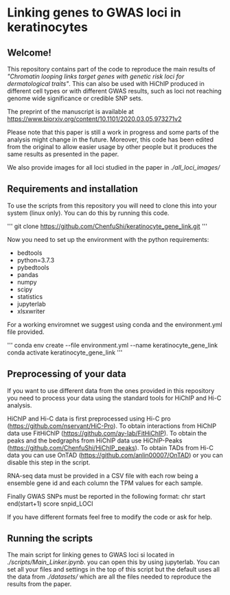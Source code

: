 # Linking genes to GWAS loci in keratinocytes

## Welcome!
This repository contains part of the code to reproduce the main results of *"Chromatin looping links target genes with genetic risk loci for dermatological traits"*.
This can also be used with HiChIP produced in different cell types or with different GWAS results, such as loci not reaching genome wide significance or credible SNP sets.

The preprint of the manuscript is available at https://www.biorxiv.org/content/10.1101/2020.03.05.973271v2

Please note that this paper is still a work in progress and some parts of the analysis might change in the future.
Moreover, this code has been edited from the original to allow easier usage by other people but it produces the same results as presented in the paper.

We also provide images for all loci studied in the paper in *./all_loci_images/*

## Requirements and installation

To use the scripts from this repository you will need to clone this into your system (linux only). You can do this by running this code.

'''
git clone https://github.com/ChenfuShi/keratinocyte_gene_link.git
'''

Now you need to set up the environment with the python requirements:
- bedtools
- python=3.7.3
- pybedtools
- pandas
- numpy
- scipy
- statistics
- jupyterlab
- xlsxwriter

For a working enviromnet we suggest using conda and the environment.yml file provided.

'''
conda env create --file environment.yml --name keratinocyte_gene_link
conda activate keratinocyte_gene_link
'''

## Preprocessing of your data

If you want to use different data from the ones provided in this repository you need to process your data using the standard tools for HiChIP and Hi-C analysis.

HiChIP and Hi-C data is first preprocessed using Hi-C pro (https://github.com/nservant/HiC-Pro).
To obtain interactions from HiChIP data use FitHiChIP (https://github.com/ay-lab/FitHiChIP).
To obtain the peaks and the bedgraphs from HiChIP data use HiChIP-Peaks (https://github.com/ChenfuShi/HiChIP_peaks).
To obtain TADs from Hi-C data you can use OnTAD (https://github.com/anlin00007/OnTAD) or you can disable this step in the script.

RNA-seq data must be provided in a CSV file with each row being a ensemble gene id and each column the TPM values for each sample.

Finally GWAS SNPs must be reported in the following format:
chr  start  end(start+1)  score  snpid_LOCI

If you have different formats feel free to modify the code or ask for help.

## Running the scripts

The main script for linking genes to GWAS loci si located in *./scripts/Main_Linker.ipynb*. you can open this by using jupyterlab.
You can set all your files and settings in the top of this script but the default uses all the data from *./datasets/* which are all the files needed to reproduce the results from the paper.


